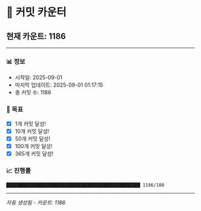 # 🔢 커밋 카운터

## 현재 카운트: 1186

---

### 📊 정보
- 시작일: 2025-09-01
- 마지막 업데이트: 2025-09-01 01:17:15
- 총 커밋 수: 1186

### 🎯 목표
- [x] 1개 커밋 달성!
- [x] 10개 커밋 달성!
- [x] 50개 커밋 달성!
- [x] 100개 커밋 달성!
- [x] 365개 커밋 달성!

### 📈 진행률
```
██████████████████████████████████████████████████ 1186/100
```

---
*자동 생성됨 - 카운트: 1186*
